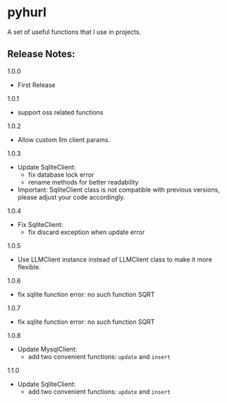 # pyhurl

A set of useful functions that I use in projects.

## Release Notes:

1.0.0
- First Release

1.0.1
- support oss related functions

1.0.2
- Allow custom llm client params.

1.0.3
- Update SqliteClient:
  - fix database lock error
  - rename methods for better readability
- Important: SqliteClient class is not compatible with previous versions, please adjust your code accordingly.

1.0.4
- Fix SqliteClient:
  - fix discard exception when update error

1.0.5
- Use LLMClient instance instead of LLMClient class to make it more flexible.

1.0.6
- fix sqlite function error: no such function SQRT

1.0.7
- fix sqlite function error: no such function SQRT

1.0.8
- Update MysqlClient:
  - add two convenient functions: `update` and `insert`

1.1.0
- Update SqliteClient:
  - add two convenient functions: `update` and `insert`